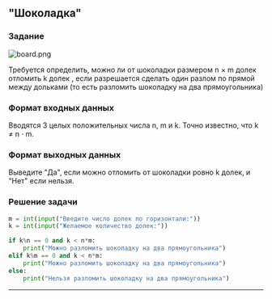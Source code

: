 ## "Шоколадка"

### Задание

![board.png](img/chocolat_lines.png)

Требуется определить, можно ли от шоколадки размером n × m долек отломить k долек , если разрешается сделать один разлом
по прямой между дольками (то есть разломить шоколадку на два прямоугольника)

### Формат входных данных

Вводятся 3 целых положительных числа n, m и k. Точно известно, что k ≠ n ⋅ m.

### Формат выходных данных

Выведите "Да", если можно отломить от шоколадки ровно k долек, и "Нет" если нельзя.

### Решение задачи

```python
m = int(input("Введите число долек по горизонтали:"))
k = int(input("Желаемое количество долек:"))

if k%n == 0 and k < n*m:
    print("Можно разломить шоколадку на два прямоугольника")
elif k%m == 0 and k < n*m:
    print("Можно разломить шоколадку на два прямоугольника")
else:
    print("Нельзя разломить шоколадку на два прямоугольника")
```

---


